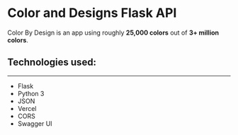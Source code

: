 # Color and Designs Flask API

Color By Design is an app using roughly **25,000 colors** out of **3+ million colors**. 



## Technologies used:

------


- Flask
- Python 3
- JSON
- Vercel
- CORS
- Swagger UI




